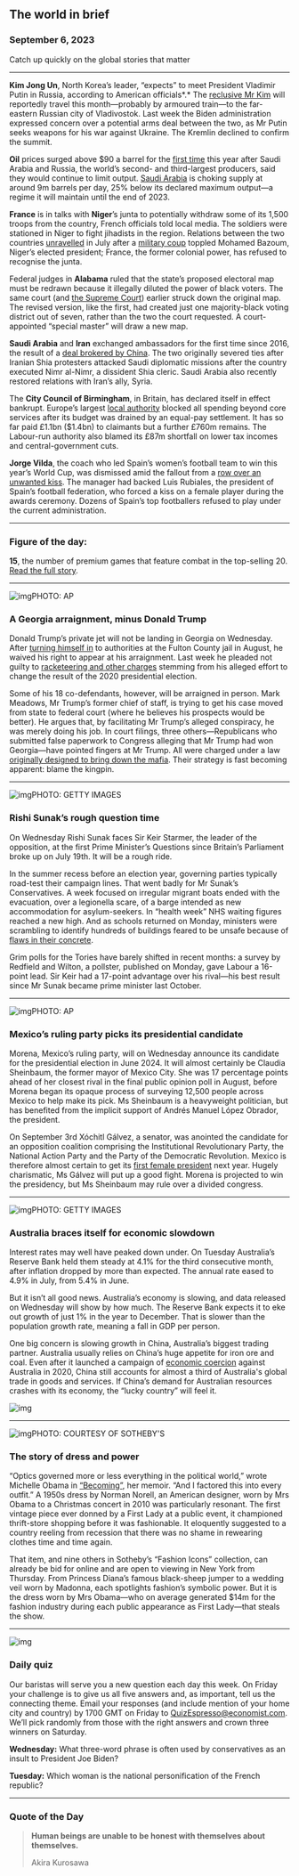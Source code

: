 ## The world in brief

### September 6, 2023

Catch up quickly on the global stories that matter



------



**Kim Jong Un**, North Korea’s leader, “expects” to meet President Vladimir Putin in Russia, according to American officials*.* The [reclusive Mr Kim](https://www.economist.com/asia/2023/07/24/kim-jong-un-has-no-desire-to-let-his-country-rejoin-the-world) will reportedly travel this month—probably by armoured train—to the far-eastern Russian city of Vladivostok. Last week the Biden administration expressed concern over a potential arms deal between the two, as Mr Putin seeks weapons for his war against Ukraine. The Kremlin declined to confirm the summit.

**Oil** prices surged above $90 a barrel for the [first time](https://www.economist.com/finance-and-economics/2023/06/19/against-expectations-oil-and-gas-remain-cheap) this year after Saudi Arabia and Russia, the world’s second- and third-largest producers, said they would continue to limit output. [Saudi Arabia](https://www.economist.com/business/2023/03/16/saudi-aramco-makes-an-eye-popping-160bn-in-profit) is choking supply at around 9m barrels per day, 25% below its declared maximum output—a regime it will maintain until the end of 2023.

**France** is in talks with **Niger**’s junta to potentially withdraw some of its 1,500 troops from the country, French officials told local media. The soldiers were stationed in Niger to fight jihadists in the region. Relations between the two countries [unravelled](https://www.economist.com/middle-east-and-africa/2023/08/02/niger-spoils-macrons-plan-for-an-african-reset) in July after a [military coup](https://www.economist.com/leaders/2023/08/01/why-the-nightmare-in-niger-is-the-worlds-problem) toppled Mohamed Bazoum, Niger’s elected president; France, the former colonial power, has refused to recognise the junta.

Federal judges in **Alabama** ruled that the state’s proposed electoral map must be redrawn because it illegally diluted the power of black voters. The same court (and [the Supreme Court](https://www.economist.com/united-states/2023/06/08/the-supreme-court-says-alabamas-electoral-map-is-discriminatory)) earlier struck down the original map. The revised version, like the first, had created just one majority-black voting district out of seven, rather than the two the court requested. A court-appointed “special master” will draw a new map.

**Saudi Arabia** and **Iran** exchanged ambassadors for the first time since 2016, the result of a [deal brokered by China](https://www.economist.com/middle-east-and-africa/2023/03/10/china-brokers-an-iran-saudi-rapprochement). The two originally severed ties after Iranian Shia protesters attacked Saudi diplomatic missions after the country executed Nimr al-Nimr, a dissident Shia cleric. Saudi Arabia also recently restored relations with Iran’s ally, Syria.

The **City Council of Birmingham**, in Britain, has declared itself in effect bankrupt. Europe’s largest [local authority](https://www.economist.com/britain/2023/08/29/a-blunder-costs-a-british-town-billions) blocked all spending beyond core services after its budget was drained by an equal-pay settlement. It has so far paid £1.1bn ($1.4bn) to claimants but a further £760m remains. The Labour-run authority also blamed its £87m shortfall on lower tax incomes and central-government cuts.

**Jorge Vilda**, the coach who led Spain’s women’s football team to win this year’s World Cup, was dismissed amid the fallout from a [row over an unwanted kiss](https://www.economist.com/europe/2023/08/29/a-sexism-scandal-in-spanish-football-hides-the-countrys-progress). The manager had backed Luis Rubiales, the president of Spain’s football federation, who forced a kiss on a female player during the awards ceremony. Dozens of Spain’s top footballers refused to play under the current administration.



------



### Figure of the day: 

**15**, the number of premium games that feature combat in the top-selling 20. [Read the full story](https://www.economist.com/culture/2023/08/31/some-developers-are-pushing-back-against-violent-video-games).



------



![img](https://niceboy.online/insight/public/Espresso/PHOTOS/20230909_dap318.jpg)PHOTO: AP

### A Georgia arraignment, minus Donald Trump

Donald Trump’s private jet will not be landing in Georgia on Wednesday. After [turning himself in](https://www.economist.com/the-economist-explains/2023/08/24/donald-trump-and-the-history-of-the-mugshot) to authorities at the Fulton County jail in August, he waived his right to appear at his arraignment. Last week he pleaded not guilty to [racketeering and other charges](https://www.economist.com/united-states/2023/08/15/donald-trumps-racketeering-indictment-is-the-most-sweeping-yet) stemming from his alleged effort to change the result of the 2020 presidential election.

Some of his 18 co-defendants, however, will be arraigned in person. Mark Meadows, Mr Trump’s former chief of staff, is trying to get his case moved from state to federal court (where he believes his prospects would be better). He argues that, by facilitating Mr Trump’s alleged conspiracy, he was merely doing his job. In court filings, three others—Republicans who submitted false paperwork to Congress alleging that Mr Trump had won Georgia—have pointed fingers at Mr Trump. All were charged under a law [originally designed to bring down the mafia](https://www.economist.com/the-economist-explains/2023/08/15/why-was-rico-a-mafia-targeting-act-used-to-charge-donald-trump). Their strategy is fast becoming apparent: blame the kingpin.



------



![img](https://niceboy.online/insight/public/Espresso/PHOTOS/20230909_dap317.jpg)PHOTO: GETTY IMAGES

### Rishi Sunak’s rough question time

On Wednesday Rishi Sunak faces Sir Keir Starmer, the leader of the opposition, at the first Prime Minister’s Questions since Britain’s Parliament broke up on July 19th. It will be a rough ride.

In the summer recess before an election year, governing parties typically road-test their campaign lines. That went badly for Mr Sunak’s Conservatives. A week focused on irregular migrant boats ended with the evacuation, over a legionella scare, of a barge intended as new accommodation for asylum-seekers. In “health week” NHS waiting figures reached a new high. And as schools returned on Monday, ministers were scrambling to identify hundreds of buildings feared to be unsafe because of [flaws in their concrete](https://www.economist.com/the-economist-explains/2023/09/04/why-some-british-school-buildings-might-be-unsafe).

Grim polls for the Tories have barely shifted in recent months: a survey by Redfield and Wilton, a pollster, published on Monday, gave Labour a 16-point lead. Sir Keir had a 17-point advantage over his rival—his best result since Mr Sunak became prime minister last October.



------



![img](https://niceboy.online/insight/public/Espresso/PHOTOS/20230902_dap351.jpg)PHOTO: AP

### Mexico’s ruling party picks its presidential candidate

Morena, Mexico’s ruling party, will on Wednesday announce its candidate for the presidential election in June 2024. It will almost certainly be Claudia Sheinbaum, the former mayor of Mexico City. She was 17 percentage points ahead of her closest rival in the final public opinion poll in August, before Morena began its opaque process of surveying 12,500 people across Mexico to help make its pick. Ms Sheinbaum is a heavyweight politician, but has benefited from the implicit support of Andrés Manuel López Obrador, the president.

On September 3rd Xóchitl Gálvez, a senator, was anointed the candidate for an opposition coalition comprising the Institutional Revolutionary Party, the National Action Party and the Party of the Democratic Revolution. Mexico is therefore almost certain to get its [first female president](https://www.economist.com/the-americas/2023/05/23/mexico-could-elect-its-first-female-president-next-year) next year. Hugely charismatic, Ms Gálvez will put up a good fight. Morena is projected to win the presidency, but Ms Sheinbaum may rule over a divided congress.



------



![img](https://niceboy.online/insight/public/Espresso/PHOTOS/20230909_dap314_0.jpg)PHOTO: GETTY IMAGES

### Australia braces itself for economic slowdown

Interest rates may well have peaked down under. On Tuesday Australia’s Reserve Bank held them steady at 4.1% for the third consecutive month, after inflation dropped by more than expected. The annual rate eased to 4.9% in July, from 5.4% in June.

But it isn’t all good news. Australia’s economy is slowing, and data released on Wednesday will show by how much. The Reserve Bank expects it to eke out growth of just 1% in the year to December. That is slower than the population growth rate, meaning a fall in GDP per person.

One big concern is slowing growth in China, Australia’s biggest trading partner. Australia usually relies on China’s huge appetite for iron ore and coal. Even after it launched a campaign of [economic coercion](https://www.economist.com/asia/2023/05/23/australia-has-faced-down-chinas-trade-bans-and-emerged-stronger) against Australia in 2020, China still accounts for almost a third of Australia's global trade in goods and services. If China’s demand for Australian resources crashes with its economy, the “lucky country” will feel it.

![img](https://niceboy.online/insight/public/Espresso/PHOTOS/20230909_DAC453.jpg)



------



![img](https://niceboy.online/insight/public/Espresso/PHOTOS/20230909_dap312.jpg)PHOTO: COURTESY OF SOTHEBY'S

### The story of dress and power

“Optics governed more or less everything in the political world,” wrote Michelle Obama in [“Becoming”](https://www.economist.com/books-and-arts/2018/11/17/michelle-obamas-memoir-is-a-call-to-action), her memoir. “And I factored this into every outfit.” A 1950s dress by Norman Norell, an American designer, worn by Mrs Obama to a Christmas concert in 2010 was particularly resonant. The first vintage piece ever donned by a First Lady at a public event, it championed thrift-store shopping before it was fashionable. It eloquently suggested to a country reeling from recession that there was no shame in rewearing clothes time and time again.

That item, and nine others in Sotheby’s “Fashion Icons” collection, can already be bid for online and are open to viewing in New York from Thursday. From Princess Diana’s famous black-sheep jumper to a wedding veil worn by Madonna, each spotlights fashion’s symbolic power. But it is the dress worn by Mrs Obama—who on average generated $14m for the fashion industry during each public appearance as First Lady—that steals the show.



------



![img](https://niceboy.online/insight/public/Espresso/PHOTOS/20220218_OPD008_hq_6.jpg)

### Daily quiz

Our baristas will serve you a new question each day this week. On Friday your challenge is to give us all five answers and, as important, tell us the connecting theme. Email your responses (and include mention of your home city and country) by 1700 GMT on Friday to [QuizEspresso@economist.com](https://mail.google.com/mail/?view=cm&fs=1&tf=1&to=QuizEspresso@economist.com). We’ll pick randomly from those with the right answers and crown three winners on Saturday.

**Wednesday:** What three-word phrase is often used by conservatives as an insult to President Joe Biden?

**Tuesday:** Which woman is the national personification of the French republic?



------



### Quote of the Day

> **Human beings are unable to be honest with themselves about themselves.**
>
> Akira Kurosawa





